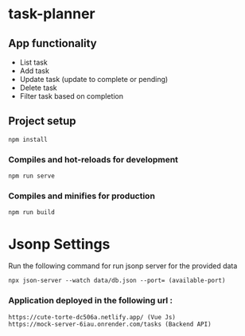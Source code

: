 # task-planner
## App functionality
- List task
- Add task
- Update task (update to complete or pending)
- Delete task
- Filter task based on completion 

## Project setup

```
npm install
```

### Compiles and hot-reloads for development

```
npm run serve
```

### Compiles and minifies for production

```
npm run build
```

# Jsonp Settings

Run the following command for run jsonp server for the provided data
```
npx json-server --watch data/db.json --port= (available-port)
```

### Application deployed in the following url :

```
https://cute-torte-dc506a.netlify.app/ (Vue Js)
https://mock-server-6iau.onrender.com/tasks (Backend API)
```
